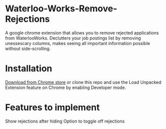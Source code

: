 # Waterloo-Works-Remove-Rejections
A google chrome extension that allows you to remove rejected applications from WaterlooWorks.
Declutters your job postings list by removing unessescary columns, makes seeing all important information possible without side-scrolling.

# Installation
[Download from Chrome store](https://chrome.google.com/webstore/detail/waterloo-works-rejects-re/jeckfepeipjilfgdpcgoicacmnendfkk)
or clone this repo and use the Load Unpacked Extension feature on Chrome by enabling Developer mode.

# Features to implement
Show rejections after hiding
Option to toggle off rejections
